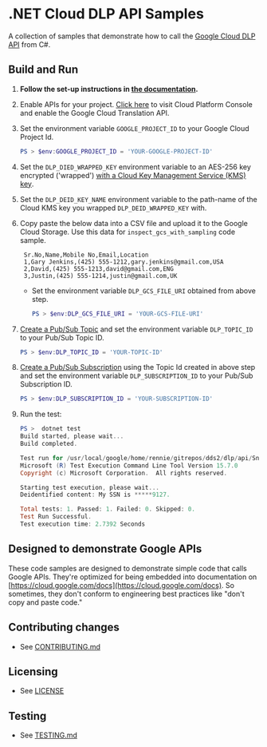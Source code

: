 # .NET Cloud DLP API Samples

A collection of samples that demonstrate how to call the
[Google Cloud DLP API](https://cloud.google.com/dlp/) from C#.

## Build and Run

1.  **Follow the set-up instructions in [the documentation](https://cloud.google.com/dotnet/docs/setup).**

2.  Enable APIs for your project.
    [Click here](https://console.cloud.google.com/flows/enableapi?apiid=dlp.googleapis.com&showconfirmation=true)
    to visit Cloud Platform Console and enable the Google Cloud Translation API.

3.  Set the environment variable `GOOGLE_PROJECT_ID` to your Google Cloud
    Project Id.

    ```ps1
    PS > $env:GOOGLE_PROJECT_ID = 'YOUR-GOOGLE-PROJECT-ID'
    ```

4. Set the `DLP_DIED_WRAPPED_KEY` environment variable to an AES-256 key encrypted ('wrapped') [with a Cloud Key Management Service (KMS) key](https://cloud.google.com/kms/docs/encrypt-decrypt).

5. Set the `DLP_DEID_KEY_NAME` environment variable to the path-name of the Cloud KMS key you wrapped `DLP_DEID_WRAPPED_KEY` with. 

6. Copy paste the below data into a CSV file and upload it to the Google Cloud Storage. Use this data for `inspect_gcs_with_sampling` code sample.
   ```
    Sr.No,Name,Mobile No,Email,Location
    1,Gary Jenkins,(425) 555-1212,gary.jenkins@gmail.com,USA
    2,David,(425) 555-1213,david@gmail.com,ENG
    3,Justin,(425) 555-1214,justin@gmail.com,UK
   ```
    - Set the environment variable `DLP_GCS_FILE_URI` obtained from above step.
        ```ps1
        PS > $env:DLP_GCS_FILE_URI = 'YOUR-GCS-FILE-URI'
        ```

7. [Create a Pub/Sub Topic](https://cloud.google.com/pubsub/docs/create-topic) and set the environment variable `DLP_TOPIC_ID` to your Pub/Sub Topic ID.

    ```ps1
    PS > $env:DLP_TOPIC_ID = 'YOUR-TOPIC-ID'
    ```

8.  [Create a Pub/Sub Subscription](https://cloud.google.com/pubsub/docs/create-subscription) using the Topic Id created in above step and set the environment variable `DLP_SUBSCRIPTION_ID` to your Pub/Sub Subscription ID.

    ```ps1
    PS > $env:DLP_SUBSCRIPTION_ID = 'YOUR-SUBSCRIPTION-ID'
    ``` 

9.  Run the test:
    ```ps1
    PS >  dotnet test
    Build started, please wait...
    Build completed.

    Test run for /usr/local/google/home/rennie/gitrepos/dds2/dlp/api/Snippets/bin/Debug/netcoreapp2.1/DlpSnippets.dll(.NETCoreApp,Version=v2.1)
    Microsoft (R) Test Execution Command Line Tool Version 15.7.0
    Copyright (c) Microsoft Corporation.  All rights reserved.

    Starting test execution, please wait...
    Deidentified content: My SSN is *****9127.

    Total tests: 1. Passed: 1. Failed: 0. Skipped: 0.
    Test Run Successful.
    Test execution time: 2.7392 Seconds
    ```

## Designed to demonstrate Google APIs

These code samples are designed to demonstrate simple code that calls Google
APIs.  They're optimized for being embedded into documentation on
[https://cloud.google.com/docs](https://cloud.google.com/docs).
So sometimes, they don't conform to engineering best practices like
"don't copy and paste code."

## Contributing changes

* See [CONTRIBUTING.md](../../../CONTRIBUTING.md)

## Licensing

* See [LICENSE](../../../LICENSE)

## Testing

* See [TESTING.md](../../../TESTING.md)
